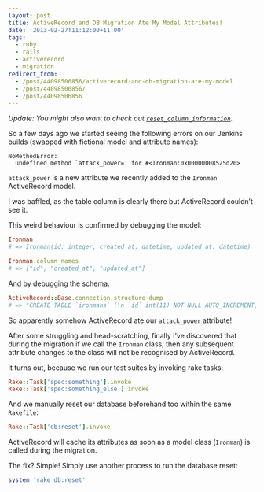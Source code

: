 ```yaml
---
layout: post
title: ActiveRecord and DB Migration Ate My Model Attributes!
date: '2013-02-27T11:12:00+11:00'
tags:
  - ruby
  - rails
  - activerecord
  - migration
redirect_from:
  - /post/44098506856/activerecord-and-db-migration-ate-my-model
  - /post/44098506856/
  - /post/44098506856
---
```


_Update: You might also want to check out [`reset_column_information`](/blog/2010-05-25-rails-tip-model-attributes-not-updating/)._

So a few days ago we started seeing the following errors on our Jenkins builds (swapped with fictional model and attribute names):

```
NoMethodError:
  undefined method `attack_power=' for #<Ironman:0x00000008525d20>
```

`attack_power` is a new attribute we recently added to the `Ironman` ActiveRecord model.

I was baffled, as the table column is clearly there but ActiveRecord couldn’t see it.

This weird behaviour is confirmed by debugging the model:

```ruby
Ironman
# => Ironman(id: integer, created_at: datetime, updated_at: datetime)

Ironman.column_names
# => ["id", "created_at", "updated_at"]
```

And by debugging the schema:

```ruby
ActiveRecord::Base.connection.structure_dump
# => "CREATE TABLE `ironmans` (\n `id` int(11) NOT NULL AUTO_INCREMENT,\n `created_at` datetime NOT NULL,\n `updated_at` datetime NOT NULL,\n `attack_power` int(11) NOT NULL,\n PRIMARY KEY (`id`)\n) ENGINE=InnoDB DEFAULT CHARSET=utf8 COLLATE=utf8_unicode_ci;\n\n"
```

So apparently somehow ActiveRecord ate our `attack_power` attribute!

After some struggling and head-scratching, finally I’ve discovered that during the migration if we call the `Ironman` class, then any subsequent attribute changes to the class will not be recognised by ActiveRecord.

It turns out, because we run our test suites by invoking rake tasks:

```ruby
Rake::Task['spec:something'].invoke
Rake::Task['spec:something_else'].invoke
```

And we manually reset our database beforehand too within the same `Rakefile`:

```ruby
Rake::Task['db:reset'].invoke
```

ActiveRecord will cache its attributes as soon as a model class (`Ironman`) is called during the migration.

The fix? Simple! Simply use another process to run the database reset:

```ruby
system 'rake db:reset'
```
